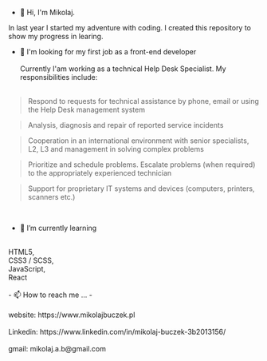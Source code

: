 - 👋 Hi, I'm Mikolaj. 

In last year I started my adventure with coding. I created this repository to show my progress in learing.
</br>
- 👀 I'm looking for my first job as a front-end developer
</br></br>
Currently I'am working as a technical Help Desk Specialist. My responsibilities include:
</br></br>

> Respond to requests for technical assistance by phone, email or using the
Help Desk management system

> Analysis, diagnosis and repair of reported service incidents

> Cooperation in an international environment with senior specialists, L2,
L3 and management in solving complex problems

> Prioritize and schedule problems. Escalate problems (when required) to
the appropriately experienced technician

> Support for proprietary IT systems and devices (computers, printers,
scanners etc.)
</br>


- 🌱 I’m currently learning 
</br>
HTML5, </br>
CSS3 / SCSS, </br>
JavaScript, </br>
React
</br></br>
- 📫 How to reach me ...
- </br></br>
website: https://www.mikolajbuczek.pl
</br></br>
Linkedin: https://www.linkedin.com/in/mikolaj-buczek-3b2013156/
</br></br>
gmail: mikolaj.a.b@gmail.com

